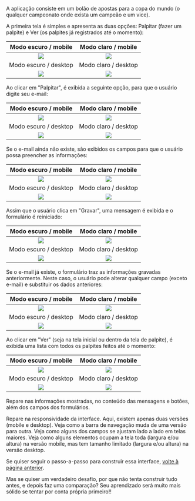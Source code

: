 A aplicação consiste em um bolão de apostas para a copa do mundo (o qualquer campeonato onde exista um campeão e um vice).

A primeira tela é simples e apresenta as duas opções: Palpitar (fazer um palpite) e Ver (os palpites já registrados até o momento):

| Modo escuro / mobile  | Modo claro / mobile   |
:----------------------:|:---------------------:|
| ![](./telas/t1dm.png) | ![](./telas/t1lm.png) |
| Modo escuro / desktop | Modo claro / desktop  |
| ![](./telas/t1d.png)  | ![](./telas/t1l.png)  |

Ao clicar em "Palpitar", é exibida a seguinte opção, para que o usuário digite seu e-mail:

| Modo escuro / mobile  | Modo claro / mobile   |
:----------------------:|:---------------------:|
| ![](./telas/t2dm.png) | ![](./telas/t2lm.png) |
| Modo escuro / desktop | Modo claro / desktop  |
| ![](./telas/t2d.png)  | ![](./telas/t2l.png)  |

Se o e-mail ainda não existe, são exibidos os campos para que o usuário possa preencher as informações:

| Modo escuro / mobile  | Modo claro / mobile   |
:----------------------:|:---------------------:|
| ![](./telas/t3dm.png) | ![](./telas/t3lm.png) |
| Modo escuro / desktop | Modo claro / desktop  |
| ![](./telas/t3d.png)  | ![](./telas/t3l.png)  |

Assim que o usuário clica em "Gravar", uma mensagem é exibida e o formulário é reiniciado:

| Modo escuro / mobile  | Modo claro / mobile   |
:----------------------:|:---------------------:|
| ![](./telas/t4dm.png) | ![](./telas/t4lm.png) |
| Modo escuro / desktop | Modo claro / desktop  |
| ![](./telas/t4d.png)  | ![](./telas/t4l.png)  |

Se o e-mail já existe, o formulário traz as informações gravadas anteriormente. Neste caso, o usuário pode alterar qualquer campo (exceto e-mail) e substituir os dados anteriores:

| Modo escuro / mobile  | Modo claro / mobile   |
:----------------------:|:---------------------:|
| ![](./telas/t5dm.png) | ![](./telas/t5lm.png) |
| Modo escuro / desktop | Modo claro / desktop  |
| ![](./telas/t5d.png)  | ![](./telas/t5l.png)  |

Ao clicar em "Ver" (seja na tela inicial ou dentro da tela de palpite), é exibida uma lista com todos os palpites feitos até o momento:

| Modo escuro / mobile  | Modo claro / mobile   |
:----------------------:|:---------------------:|
| ![](./telas/t6dm.png) | ![](./telas/t6lm.png) |
| Modo escuro / desktop | Modo claro / desktop  |
| ![](./telas/t6d.png)  | ![](./telas/t6l.png)  |

Repare nas informações mostradas, no conteúdo das mensagens e botões, além dos campos dos formulários.

Repare na responsividade da interface. Aqui, existem apenas duas versões (mobile e desktop). Veja como a barra de navegação muda de uma versão para outra. Veja como alguns dos campos se ajustam lado a lado em telas maiores. Veja como alguns elementos ocupam a tela toda (largura e/ou altura) na versão mobile, mas tem tamanho limitado (largura e/ou altura) na versão desktop.

Se quiser seguir o passo-a-passo para construir essa interface, [volte à página anterior](./aplicacaoCompletaFrontEnd.md).

Mas se quiser um verdadeiro desafio, por que não tenta construir tudo antes, e depois faz uma comparação? Seu aprendizado será muito mais sólido se tentar por conta própria primeiro!!
